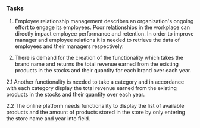 ### Tasks
1. Employee relationship management describes an organization's ongoing effort to engage its employees. Poor relationships in the workplace can directly impact employee performance and retention. In order to improve manager and employee relations it is needed to retrieve the data of employees and their managers respectively.  

2. There is demand for the creation of the functionality which takes the brand name and returns the total revenue earned from the existing products in the stocks and their quantity for each brand over each year. 

  2.1 Another functionality is needed to take a category and in accordance with each category display the total revenue earned from the existing products in the stocks and their quantity over each year.

  2.2 The online platform needs functionality to display the list of available products and the amount of products stored in the store by only entering the store name and year into field.
